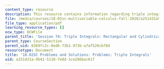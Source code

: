 ```yaml
---
content_type: resource
description: This resource contains information regarding triple integrals.
file: /media/courses/18-02sc-multivariable-calculus-fall-2010/a251431a9b4151107e8d1ce286bac61f_MIT18_02SC_pb_74_comb.pdf
file_type: application/pdf
learning_resource_types: []
ocw_type: OCWFile
parent_title: 'Session 74: Triple Integrals: Rectangular and Cylindrical Coordinates'
parent_type: CourseSection
parent_uid: 6369fc2c-0ed6-73b1-973b-a7af526cb70d
resourcetype: Document
title: '18.02SC Problems and Solutions: Problems: Triple Integrals'
uid: a251431a-9b41-5110-7e8d-1ce286bac61f
---
```

